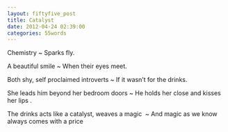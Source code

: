 ```yaml
---
layout: fiftyfive_post
title: Catalyst
date: 2012-04-24 02:39:00
categories: 55words
---
```


Chemistry ~ Sparks fly.

A beautiful smile ~ When their eyes meet.

Both shy, self proclaimed introverts ~ If it wasn’t for the drinks.

She leads him beyond her bedroom doors ~ He holds her close and kisses her lips .

The drinks acts like a catalyst, weaves a magic  ~ And magic as we know always comes with a price
